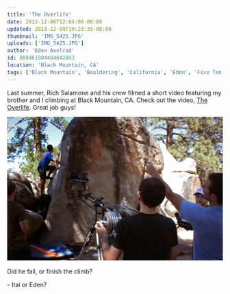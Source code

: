 ```yaml
---
title: 'The Overlife'
date: 2013-12-06T12:04:00-08:00
updated: 2013-12-09T19:23:33-08:00
thumbnail: 'IMG_5425.JPG'
uploads: ['IMG_5425.JPG']
author: 'Eden Axelrad'
id: 889461984404642893
location: 'Black Mountain, CA'
tags: ['Black Mountain', 'Bouldering', 'California', 'Eden', 'Five Ten', 'Itai', 'Overlife']
---
```


Last summer, Rich Salamone and his crew filmed a short video featuring my brother and I climbing at Black Mountain, CA. Check out the video, [The Overlife](http://vimeo.com/81134263). Great job guys!

![The Overlife](uploads/IMG_5425.JPG)

Did he fall, or finish the climb?

\- Itai or Eden?
